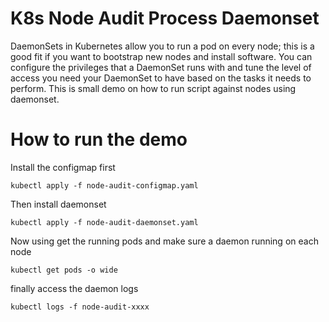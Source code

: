 # K8s Node Audit Process Daemonset

DaemonSets in Kubernetes allow you to run a pod on every node; this is a good fit if you want to bootstrap new nodes and install software. You can configure the privileges that a DaemonSet runs with and tune the level of access you need your DaemonSet to have based on the tasks it needs to perform. This is small demo on how to run script against nodes using daemonset. 

# How to run the demo
Install the configmap first 

```
kubectl apply -f node-audit-configmap.yaml
```
Then install daemonset
```
kubectl apply -f node-audit-daemonset.yaml
```

Now using get the running pods and make sure a daemon running on each node
```
kubectl get pods -o wide
```
finally access the daemon logs

```
kubectl logs -f node-audit-xxxx
```


